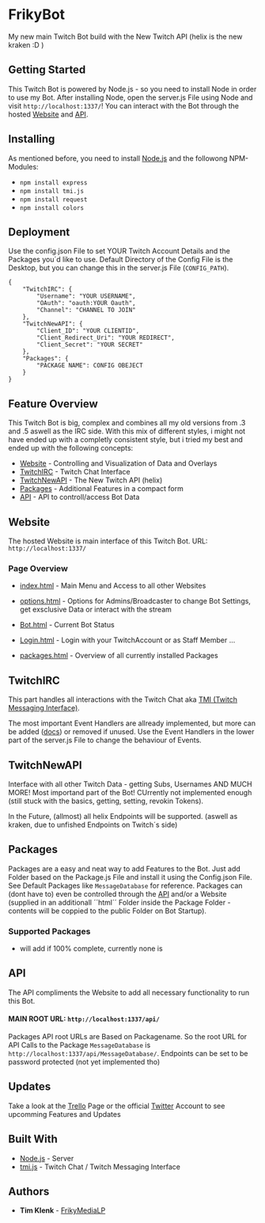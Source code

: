 ﻿# FrikyBot 
My new main Twitch Bot build with the New Twitch API (helix is the new kraken :D )

## Getting Started
This Twitch Bot is powered by Node.js - so you need to install Node in order to use my Bot.
After installing Node, open the server.js File using Node and visit ``http://localhost:1337/``! You can interact with the Bot through the hosted [Website](#website) and [API](#api).

## Installing
As mentioned before, you need to install [Node.js](https://nodejs.org) and the followong NPM-Modules:
* ``npm install express``
* ``npm install tmi.js``
* ``npm install request``
* ``npm install colors``

## Deployment
Use the config.json File to set YOUR Twitch Account Details and the Packages you´d like to use. Default Directory of the Config File is the Desktop, but you can change this in the server.js File (``CONFIG_PATH``).

````
{
	"TwitchIRC": {
		"Username": "YOUR USERNAME",
		"OAuth": "oauth:YOUR Oauth",
		"Channel": "CHANNEL TO JOIN"
	},
	"TwitchNewAPI": {
		"Client_ID": "YOUR CLIENTID",
		"Client_Redirect_Uri": "YOUR REDIRECT",
		"Client_Secret": "YOUR SECRET"
	},
	"Packages": {
		"PACKAGE NAME": CONFIG OBEJECT
	}
}
````

## Feature Overview
This Twitch Bot is big, complex and combines all my old versions from .3 and .5 aswell as the IRC side. With this mix of different styles, i might not have ended up with a completly consistent style, but i tried my best and ended up with the following concepts:
* [Website](#website) - Controlling and Visualization of Data and Overlays
* [TwitchIRC](#twitchirc) - Twitch Chat Interface
* [TwitchNewAPI](#twitchnewapi) - The New Twitch API (helix)
* [Packages](#packages) - Additional Features in a compact form
* [API](#api) - API to controll/access Bot Data 

## Website
The hosted Website is main interface of this Twitch Bot. URL: ``http://localhost:1337/``

### Page Overview

 * [index.html](http://localhost:1337/) - Main Menu and Access to all other Websites

 * [options.html](http://localhost:1337/options) - Options for Admins/Broadcaster to change Bot Settings, get exsclusive Data or interact with the stream

 * [Bot.html](http://localhost:1337/bot) - Current Bot Status

 * [Login.html](http://localhost:1337/login) - Login with your TwitchAccount or as Staff Member
 ...
 * [packages.html](http://localhost:1337/packages) - Overview of all currently installed Packages 


## TwitchIRC
This part handles all interactions with the Twitch Chat aka [TMI (Twitch Messaging Interface)](https://github.com/tmijs). 

The most important Event Handlers are allready implemented, but more can be added ([docs](https://github.com/tmijs/docs)) or removed if unused. Use the Event Handlers in the lower part of the server.js File to change the behaviour of Events. 

## TwitchNewAPI
Interface with all other Twitch Data - getting Subs, Usernames AND MUCH MORE! Most importand part of the Bot! CUrrently not implemented enough (still stuck with the basics, getting, setting, revokin Tokens).

In the Future, (allmost) all helix Endpoints will be supported. (aswell as kraken, due to unfished Endpoints on Twitch´s side)

## Packages
Packages are a easy and neat way to add Features to the Bot. Just add Folder based on the Package.js File and install it using the Config.json File. See Default Packages like ``MessageDatabase`` for reference.
Packages can (dont have to) even be controlled through the [API](#api) and/or a Website (supplied in an additionall ´´html´´ Folder inside the Package Folder - contents will be coppied to the public Folder on Bot Startup).

### Supported Packages

 * will add if 100% complete, currently none is

## API
The API compliments the Website to add all necessary functionality to run this Bot. 

#### MAIN ROOT URL: ``http://localhost:1337/api/``

Packages API root URLs are Based on Packagename. So the root URL for API Calls to the Package ``MessageDatabase`` is ``http://localhost:1337/api/MessageDatabase/``. 
Endpoints can be set to be password protected (not yet implemented tho)

## Updates

Take a look at the [Trello](https://trello.com/b/yjQ75foa/frikybot) Page or the official [Twitter](https://twitter.com/FrikyBot) Account to see upcomming Features and Updates
 
## Built With
* [Node.js](https://nodejs.org) - Server
* [tmi.js](https://github.com/tmijs) - Twitch Chat / Twitch Messaging Interface

## Authors
* **Tim Klenk** - [FrikyMediaLP](https://github.com/FrikyMediaLP)